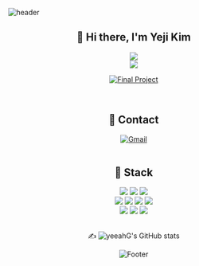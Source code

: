![header](https://capsule-render.vercel.app/api?type=waving&color=3498DB&height=280&section=header&text=yeji%20kim();&20&fontSize=90&&fontColor=FDFEFE&fontAlign=38)

<div align=center><h2>👋 Hi there, I'm Yeji Kim</h2>
<div align=center>
<img src="https://img.shields.io/badge/Front%20End%20Developer-FFFFFF.svg?style=for-the-badge&logoColor=black"><br>
<img src="https://img.shields.io/badge/Playdata%20Boot%20Camp-FFFFFF.svg?style=for-the-badge&logoColor=black">

[![Final Project](https://img.shields.io/badge/Final%20Project-559df2.svg?style=for-the-badge&logoColor=black)](https://github.com/yeeahG/Project_ToMyAnimal.git)

 </div>
 <br>

### <h2>🌊 Contact</h2>
 [![Gmail](https://img.shields.io/badge/Gmail-559df2.svg?style=for-the-badge&logo=Gmail&logoColor=white)](mailto:yeji.sep.k@gmail.com)
 <br>
 <br>
 
 
 <div align=center><h2>📖 Stack </h2></div>

<div align=center> 
 <img src="https://img.shields.io/badge/java-FFFFFF.svg?style=for-the-badge&logo=java&logoColor=black">
 <img src="https://img.shields.io/badge/python-FFFFFF.svg?style=for-the-badge&logo=python&logoColor=black">
 <img src="https://img.shields.io/badge/javascript-FFFFFF.svg?style=for-the-badge&logo=javascript&logoColor=black"><br />
 <img src="https://img.shields.io/badge/html-FFFFFF.svg?style=for-the-badge&logo=html5&logoColor=black">
 <img src="https://img.shields.io/badge/css-FFFFFF.svg?style=for-the-badge&logo=css3&logoColor=black">
 <img src="https://img.shields.io/badge/react-FFFFFF.svg?style=for-the-badge&logo=react&logoColor=black">
 <img src="https://img.shields.io/badge/node.js-FFFFFF.svg?style=for-the-badge&logo=node.js&logoColor=black"><br />
 <img src="https://img.shields.io/badge/spring-FFFFFF.svg?style=for-the-badge&logo=spring&logoColor=black">
 <img src="https://img.shields.io/badge/mysql-FFFFFF.svg?style=for-the-badge&logo=mysql&logoColor=black">
  <img src="https://img.shields.io/badge/AWS-FFFFFF.svg?style=for-the-badge&logo=amazon&logoColor=black">
 
<br>
<br>
 

✍️ 
![yeeahG's GitHub stats](https://github-readme-stats.vercel.app/api?username=yeeahG&show_icons=true)


 </h2></div>


 
![Footer](https://capsule-render.vercel.app/api?type=waving&color=3498DB&height=220&section=footer)

